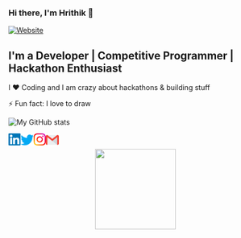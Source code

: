 ### Hi there, I'm Hrithik 👋

[![Website](https://img.shields.io/website?label=resume&style=for-the-badge&url=https://hrithik86.github.io/)](https://hrithik86.github.io/)

## I'm a Developer | Competitive Programmer | Hackathon Enthusiast
I ❤ Coding and I am crazy about hackathons & building stuff

⚡ Fun fact: I love to draw

![My GitHub stats](https://github-readme-stats.vercel.app/api?username=hrithik86&show_icons=true&hide_border=true)

<a href="https://www.linkedin.com/in/hrithik-malik-071b45170/">
  <img
    align="left"
    alt="Hrithik Malik | Linkedin"
    width="24px"
    src="./public/Linkedin.svg"
  />
</a>

<a href="https://twitter.com/hrithikmalik2">
  <img
    align="left"
    alt="Hrithik Malik | Twitter"
    width="26px"
    src="./public/Twitter.svg"
  />
</a>

<a href="https://www.instagram.com/hrithik_malik/">
  <img
    align="left"
    alt="Hrithik Malik | Instagram"
    width="24px"
    src="./public/Instagram.svg"
  />
</a>

<a href="mailto:hrithikmalik86@gmail.com">
  <img
    align="left"
    alt="Hrithik Malik | Gmail"
    width="26px"
    src="./public/Gmail.svg"
  />
</a>
<br>
<p align="center"> <img src="https://octodex.github.com/images/daftpunktocat-thomas.gif" height="160px" width="160px">
<!--
**hrithik86/hrithik86** is a ✨ _special_ ✨ repository because its `README.md` (this file) appears on your GitHub profile.

Here are some ideas to get you started:

- 🔭 I’m currently working on ...
- 🌱 I’m currently learning ...
- 👯 I’m looking to collaborate on ...
- 🤔 I’m looking for help with ...
- 💬 Ask me about ...
- 📫 How to reach me: ...
- 😄 Pronouns: ...
- ⚡ Fun fact: ...
-->
